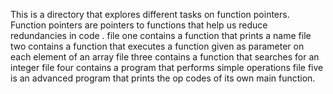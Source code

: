 This is a directory that explores different tasks on function pointers. Function pointers are pointers to functions that help us reduce redundancies in code .
file one contains a function that prints a name
file two contains a function that executes a function given as parameter on each element of an array
file three contains a function that searches for an integer
file four contains a program that performs simple operations
file five is an advanced program that prints the op codes of its own main function.
